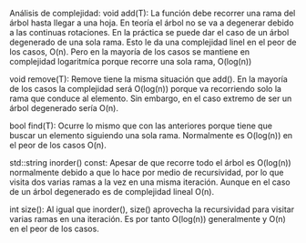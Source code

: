 Análisis de complejidad:
void add(T):
  La función debe recorrer una rama del árbol hasta llegar a una hoja. En teoría el árbol no se va a degenerar debido a las continuas rotaciones. En la práctica se puede dar el caso de un árbol degenerado de una sola rama. Esto le da una complejidad linel en el peor de los casos, O(n). Pero en la mayoría de los casos se mantiene en complejidad logaritmíca porque recorre una sola rama, O(log(n))

void remove(T):
  Remove tiene la misma situación que add(). En la mayoría de los casos la complejidad será O(log(n)) porque va recorriendo solo la rama que conduce al elemento. Sin embargo, en el caso extremo de ser un árbol degenerado sería O(n).

bool find(T):
  Ocurre lo mismo que con las anteriores porque tiene que buscar un elemento siguiendo una sola rama. Normalmente es O(log(n)) en el peor de los casos O(n).

std::string inorder() const:
  Apesar de que recorre todo el árbol es O(log(n)) normalmente debido a que lo hace por medio de recursividad, por lo que visita dos varias ramas a la vez en una misma iteración. Aunque en el caso de un árbol degenerado es de complejidad lineal O(n).

int size():
  Al igual que inorder(), size() aprovecha la recursividad para visitar varias ramas en una iteración. Es por tanto O(log(n)) generalmente y O(n) en el peor de los casos.